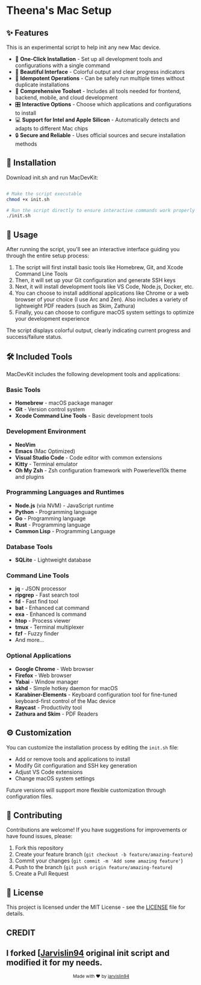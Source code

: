 
# Theena's Mac Setup 

## ✨ Features

This is an experimental script to help init any new Mac device. 

- 🚀 **One-Click Installation** - Set up all development tools and configurations with a single command
- 🎨 **Beautiful Interface** - Colorful output and clear progress indicators
- 🔄 **Idempotent Operations** - Can be safely run multiple times without duplicate installations
- 🔧 **Comprehensive Toolset** - Includes all tools needed for frontend, backend, mobile, and cloud development
- 🎛️ **Interactive Options** - Choose which applications and configurations to install
- 💻 **Support for Intel and Apple Silicon** - Automatically detects and adapts to different Mac chips
- 🔒 **Secure and Reliable** - Uses official sources and secure installation methods


## 🔧 Installation

Download init.sh and run MacDevKit:

```bash

# Make the script executable
chmod +x init.sh

# Run the script directly to ensure interactive commands work properly
./init.sh
```

## 📖 Usage

After running the script, you'll see an interactive interface guiding you through the entire setup process:

1. The script will first install basic tools like Homebrew, Git, and Xcode Command Line Tools
2. Then, it will set up your Git configuration and generate SSH keys
3. Next, it will install development tools like VS Code, Node.js, Docker, etc.
4. You can choose to install additional applications like Chrome or a web browser of your choice (I use Arc and Zen). Also includes a variety of lightweight PDF readers (such as Skim, Zathura)
5. Finally, you can choose to configure macOS system settings to optimize your development experience

The script displays colorful output, clearly indicating current progress and success/failure status.

## 🛠️ Included Tools

MacDevKit includes the following development tools and applications:

### Basic Tools

- **Homebrew** - macOS package manager
- **Git** - Version control system
- **Xcode Command Line Tools** - Basic development tools

### Development Environment

- **NeoVim**
- **Emacs** (Mac Optimized) 
- **Visual Studio Code** - Code editor with common extensions
- **Kitty** - Terminal emulator
- **Oh My Zsh** - Zsh configuration framework with Powerlevel10k theme and plugins

### Programming Languages and Runtimes

- **Node.js** (via NVM) - JavaScript runtime
- **Python** - Programming language
- **Go** - Programming language
- **Rust** - Programming language
- **Common Lisp** - Programming Language 

### Database Tools

- **SQLite** - Lightweight database


### Command Line Tools

- **jq** - JSON processor
- **ripgrep** - Fast search tool
- **fd** - Fast find tool
- **bat** - Enhanced cat command
- **exa** - Enhanced ls command
- **htop** - Process viewer
- **tmux** - Terminal multiplexer
- **fzf** - Fuzzy finder
- And more...

### Optional Applications

- **Google Chrome** - Web browser
- **Firefox** - Web browser
- **Yabai** - Window manager
- **skhd** - Simple hotkey daemon for macOS
- **Karabiner-Elements** - Keyboard configuration tool for fine-tuned keyboard-first control of the Mac device 
- **Raycast** - Productivity tool
- **Zathura and Skim** - PDF Readers 

## ⚙️ Customization

You can customize the installation process by editing the `init.sh` file:

- Add or remove tools and applications to install
- Modify Git configuration and SSH key generation
- Adjust VS Code extensions
- Change macOS system settings

Future versions will support more flexible customization through configuration files.

## 👥 Contributing

Contributions are welcome! If you have suggestions for improvements or have found issues, please:

1. Fork this repository
2. Create your feature branch (`git checkout -b feature/amazing-feature`)
3. Commit your changes (`git commit -m 'Add some amazing feature'`)
4. Push to the branch (`git push origin feature/amazing-feature`)
5. Create a Pull Request

## 📄 License

This project is licensed under the MIT License - see the [LICENSE](LICENSE) file for details.

## CREDIT 

I forked [[Jarvislin94](https://github.com/jarvislin94) original init script and modified it for my needs. 
---

<p align="center">
  <sub>Made with ❤️ by <a href="https://github.com/jarvislin94">jarvislin94</a></sub>
</p>
